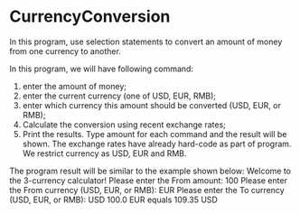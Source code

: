 # CurrencyConversion

In this program, use selection statements to convert an amount of money from one currency to another.

In this program, we will have following command:
1. enter the amount of money;
2. enter the current currency (one of USD, EUR, RMB);
3. enter which currency this amount should be converted (USD, EUR, or RMB);
4. Calculate the conversion using recent exchange rates;
5. Print the results.
Type amount for each command and the result will be shown.
The exchange rates have already hard-code as part of program. We restrict currency as USD, EUR and RMB.

The program result will be similar to the example shown below:
Welcome to the 3-currency calculator!
Please enter the From amount: 100
Please enter the From currency (USD, EUR, or RMB): EUR
Please enter the To currency (USD, EUR, or RMB): USD
100.0 EUR equals 109.35 USD
